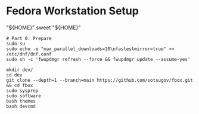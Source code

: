 # Fedora Workstation Setup
"${HOME}" sweet "${HOME}"

```
# Part 0: Prepare
sudo su
sudo echo -e "max_parallel_downloads=10\nfastestmirror=true" >> /etc/dnf/dnf.conf
sudo sh -c 'fwupdmgr refresh --force && fwupdmgr update --assume-yes'

mkdir dev/
cd dev
git clone --depth=1 --branch=main https://github.com/sotsugov/fbox.git && cd fbox
sudo sysprep
sudo software
bash themes
bash devcmd

```
